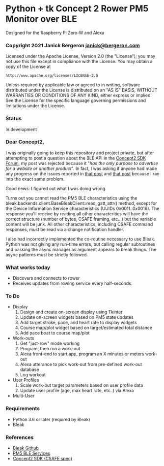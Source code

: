 # Python + tk Concept 2 Rower PM5 Monitor over BLE

Designed for the Raspberry Pi Zero-W and Alexa

### Copyright 2021 Janick Bergeron <janick@bergeron.com>

Licensed under the Apache License, Version 2.0 (the "License");
you may not use this file except in compliance with the License.
You may obtain a copy of the License at

    http://www.apache.org/licenses/LICENSE-2.0

Unless required by applicable law or agreed to in writing, software
distributed under the License is distributed on an "AS IS" BASIS,
WITHOUT WARRANTIES OR CONDITIONS OF ANY KIND, either express or implied.
See the License for the specific language governing permissions and
limitations under the License.

### Status

In development

### Dear Concept2,

I was originally going to keep this repository and project private,
but after attempting to post a question about the BLE API in the
[Concept2 SDK Forum](), my post was rejected because it "*has the only
purpose to advertise for a website or another product*". In fact, I was
asking if anyone had made any progress on the issues reported in
[that post](https://www.c2forum.com/viewtopic.php?f=15&t=194401) and
[that post](https://www.c2forum.com/viewtopic.php?t=93541) because
I ran into the exact same problem.

Good news: I figured out what I was doing wrong.

Turns out you cannot read the PM5 BLE characteristics using the
bleak.backends.client.BaseBleakClient::read_gatt_attr() method, except
for the Device Information Service characteristics (UUIDs
0x0011..0x0016).  The response you'll receive by reading all other
characteritics will have the correct structure (number of bytes, CSAFE
framing, etc...) but the variable content will be junk.  All other
characteristics, including CSAFE command responses, must be read via a
change notification handler.

I also had incorrectly implemented the co-routine necessary to use
Bleak. Python was not giving any run-time errors, but calling regular
subroutines and passing the async manager as argument appears to break things.
The async patterns must be strictly followed.

### What works today

* Discovers and connects to rower
* Receives updates from rowing service every half-seconds.

### To Do

* Display
  1. Design and create on-screen display using Tkinter
  2. Update on-screen widgets based on PM5 state updates
  3. Add target stroke, pace, and heart rate to display widgets
  4. Course map/plot widget based on target/estimated total distance
  5. Add pace boat to course map/plot
* Work-outs
  1. Get "just-row" mode working
  2. Program, then run a work-out
  3. Alexa front-end to start app, program an X minutes or meters work-out
  4. Alexa utterance to pick work-out from pre-defined work-out database
  5. Log workout
* User Profiles
  1. Scale work-out target parameters based on user profile data
  2. Update user profile (age, max heart rate, etc..) via Alexa
* Multi-User


### Requirements
* Python 3.6 or later (required by Bleak)
* Bleak

### References
* [Bleak Github](https://github.com/hbldh/bleak)
* [PM5 BLE Services](https://www.concept2.co.uk/files/pdf/us/monitors/PM5_BluetoothSmartInterfaceDefinition.pdf)    
* [Concept2 SDK (CSAFE spec)](https://www.concept2.com/service/software/software-development-kit)
